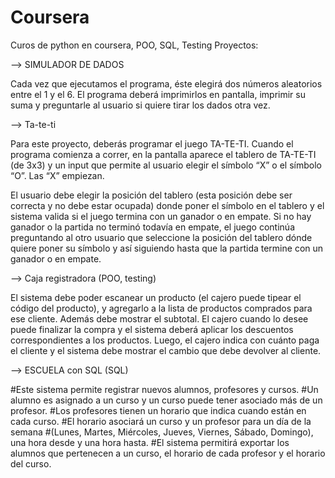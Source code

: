 # Coursera
Curos de python en coursera, POO, SQL, Testing
Proyectos: 

-->  SIMULADOR DE DADOS 

Cada vez que ejecutamos el programa, éste elegirá dos números aleatorios entre el 1 y el 6. 
El programa deberá imprimirlos en pantalla, imprimir su suma y preguntarle al usuario si quiere tirar los dados otra vez.

-->  Ta-te-ti 

Para este proyecto, deberás programar el juego TA-TE-TI. 
Cuando el programa comienza a correr, en la pantalla aparece el tablero de TA-TE-TI (de 3x3) y un input 
que permite al usuario elegir el símbolo “X” o el símbolo “O”. Las “X” empiezan.

El usuario debe elegir la posición del tablero (esta posición debe ser correcta y no debe estar ocupada)
donde poner el símbolo en el tablero y el sistema valida si el juego termina con un ganador o en empate. 
Si no hay ganador o la partida no terminó todavía en empate, el juego continúa preguntando al otro usuario
que seleccione la posición del tablero dónde quiere poner su símbolo y así siguiendo hasta que la partida 
termine con un ganador o en empate.

--> Caja registradora (POO, testing)

 El sistema debe poder escanear un producto (el cajero puede tipear el código del producto), y agregarlo a la lista 
 de productos comprados para ese cliente. Además debe mostrar el subtotal. El cajero cuando lo desee puede finalizar
 la compra y el sistema deberá aplicar los descuentos correspondientes a los productos. Luego, el cajero indica con 
 cuánto paga el cliente y el sistema debe mostrar el cambio que debe devolver al cliente.

--> ESCUELA con SQL (SQL)

#Este sistema permite registrar nuevos alumnos, profesores y cursos.
#Un alumno es asignado a un curso y un curso puede tener asociado más de un profesor. 
#Los profesores tienen un horario que indica cuando están en cada curso. 
#El horario asociará un curso y un profesor para un día de la semana 
#(Lunes, Martes, Miércoles, Jueves, Viernes, Sábado, Domingo), una hora desde y una hora hasta.
#El sistema permitirá exportar los alumnos que pertenecen a un curso, el horario de cada profesor y el horario del curso.


